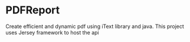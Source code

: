 # PDFReport

Create efficient and dynamic pdf using iText library and java. This project uses Jersey framework to host the api
